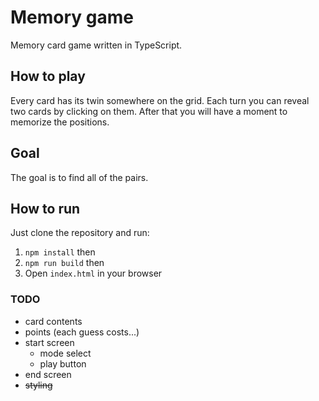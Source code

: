 # Memory game
Memory card game written in TypeScript.

## How to play
Every card has its twin somewhere on the grid. Each turn you can reveal two cards by clicking on them. After that you will have a moment to memorize the positions.

## Goal
The goal is to find all of the pairs. 

## How to run
Just clone the repository and run:
 
1. `npm install` then
2. `npm run build` then
3. Open `index.html` in your browser

### TODO
- card contents
- points (each guess costs...)
- start screen
    - mode select
    - play button
- end screen
- ~~styling~~

